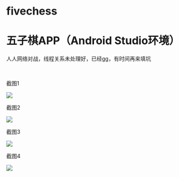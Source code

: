 # fivechess
 <h1>五子棋APP（Android Studio环境）</h1>
 <p>人人网络对战，线程关系未处理好，已经gg，有时间再来填坑</p>
   <p>截图1</p>
    <img src="https://github.com/wisdombyzf/fivechess/blob/master/Screenshot_2017-05-08-09-22-47.png?raw=true"/>
    <p>截图2</p>
    <img src="https://github.com/wisdombyzf/fivechess/blob/master/Screenshot_2017-05-08-09-22-56.png?raw=true"/>
    <p>截图3</p>
    <img src="https://github.com/wisdombyzf/fivechess/blob/master/Screenshot_2017-05-08-09-23-09.png?raw=true" />
    <p>截图4</p>
    <img src="https://github.com/wisdombyzf/fivechess/blob/master/Screenshot_2017-05-08-09-23-44.png?raw=true" />
  
